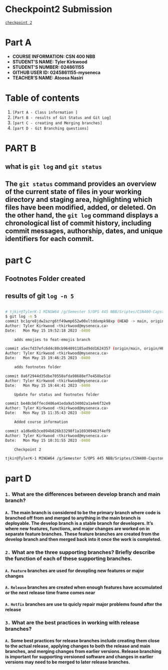 # Checkpoint2 Submission

[`checkpoint 2`](https://github.com/0245861155-myseneca/CSN400-Capstone/tree/main/checkpoint2 "Checkpoint 2 github")

# Part A 

- **COURSE INFORMATION: CSN 400 NBB**
- **STUDENT’S NAME: Tyler Kirkwood**
- **STUDENT'S NUMBER: 024861155**
- **GITHUB USER ID: 0245861155-myseneca**
- **TEACHER’S NAME: Atoosa Nasiri**

# Table of contents 

1. `[Part A - Class information ]`
2. `[Part B - results of Git Status and Git Log]`
3. `[part C - creating and Merging branches]`
4. `[part D - Git Branching questions]`

# PART B

## what is `git log` and `git status`

## The `git status` command provides an overview of the current state of files in your working directory and staging area, highlighting which files have been modified, added, or deleted. On the other hand, the `git log` command displays a chronological list of commit history, including commit messages, authorship, dates, and unique identifiers for each commit.

# part C

## Footnotes Folder created

## results of git `log -n 5`

```bash

# tjkir@TylerK-1 MINGW64 /g/Semester 5/OPS 445 NBB/Sriptes/CSN400-Capstone/checkpoint2 (main)
$ git log -n 5
commit bc1qre8jdw2azrg6tf49wmp652w00xltddxmpk98xp (HEAD -> main, origin/feat-emojies, feat-emojies)
Author: Tyler Kirkwood <tkirkwood@myseneca.ca>
Date:   Mon May 15 19:52:18 2023 -0400

    adds emojies to feat-emojis branch

commit a5ecfd37efc6d4c80cb964091185ad9dd1624357 (origin/main, origin/HEAD)
Author: Tyler Kirkwood <tkirkwood@myseneca.ca>
Date:   Mon May 15 19:46:25 2023 -0400

    adds footnotes folder

commit 8a6f2944d35dbe70550afda98688ef7e458be51d
Author: Tyler Kirkwood <tkirkwood@myseneca.ca>
Date:   Mon May 15 19:44:41 2023 -0400

    Update for status and footnotes folder

commit be48cb6ffecd486a41eda9a534002a1a4e6f32e9
Author: Tyler Kirkwood <tkirkwood@myseneca.ca>
Date:   Mon May 15 11:35:43 2023 -0400

    Added course information

commit a1d6e6b3ce894b826b33298f1a169309463f4ef9
Author: Tyler Kirkwood <tkirkwood@myseneca.ca>
Date:   Mon May 15 10:31:55 2023 -0400

    Checkpoint 2

tjkir@TylerK-1 MINGW64 /g/Semester 5/OPS 445 NBB/Sriptes/CSN400-Capstone/checkpoint2 (main)

``` 
# part D

### `1.` What are the differences between develop branch and main branch?

#### `A.` The main branch is considered to be the primary branch where code is branched off from and merged to anything in the main branch is deployable. The develop branch is a stable branch for developers. It’s where new features, functions, and major changes are worked on in separate feature branches. These feature branches are created from the develop branch and then merged back into it once the work is completed.

### `2.` What are the three supporting branches? Briefly describe the function of each of these supporting branches.

#### `A.` `Feature` branches are used for devopling new features or major changes
#### `A.` `Release`  branches are created when enough features have accumulated or the next release time frame comes near
#### `A.` `Hotfix` branches are use to quicly repair major problems found after the release

### `3.` What are the best practices in working with release branches?

#### `A.` Some best practices for release branches include creating them close to the actual release, applying changes to both the release and main branches, and merging changes from earlier versions. Release branching is important for supporting versioned software and changes in earlier versions may need to be merged to later release branches.

